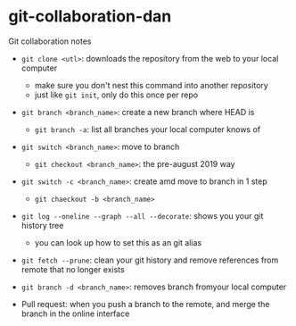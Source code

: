 # git-collaboration-dan
Git collaboration notes

- `git clone <utl>`: downloads the repository from the web to your local computer
    - make sure you don't nest this command into another repository
    - just like `git init`, only do this once per repo

- `git branch <branch_name>`: create a new branch where HEAD is
    - `git branch -a`: list all branches your local computer knows of
- `git switch <branch_name>`: move to branch
    - `git checkout <branch_name>`: the pre-august 2019 way

- `git switch -c <branch_name>`: create amd move to branch in 1 step
    - `git chaeckout -b <branch_name>`

- `git log --oneline --graph --all --decorate`: shows you your git history tree
    - you can look up how to set this as an git alias
	
- `git fetch --prune`: clean your git history and remove references from remote that no longer exists

- `git branch -d <branch_name>`: removes branch fromyour local computer

- Pull request: when you push a branch to the remote, and merge the branch in the online interface
